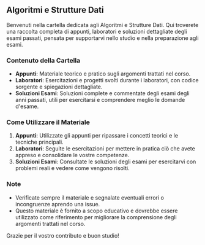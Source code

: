 ## Algoritmi e Strutture Dati

Benvenuti nella cartella dedicata agli Algoritmi e Strutture Dati. Qui troverete una raccolta completa di appunti, laboratori e soluzioni dettagliate degli esami passati, pensata per supportarvi nello studio e nella preparazione agli esami.

### Contenuto della Cartella

- **Appunti**: Materiale teorico e pratico sugli argomenti trattati nel corso.
- **Laboratori**: Esercitazioni e progetti svolti durante i laboratori, con codice sorgente e spiegazioni dettagliate.
- **Soluzioni Esami**: Soluzioni complete e commentate degli esami degli anni passati, utili per esercitarsi e comprendere meglio le domande d'esame.

### Come Utilizzare il Materiale

1. **Appunti**: Utilizzate gli appunti per ripassare i concetti teorici e le tecniche principali.
2. **Laboratori**: Seguite le esercitazioni per mettere in pratica ciò che avete appreso e consolidare le vostre competenze.
3. **Soluzioni Esami**: Consultate le soluzioni degli esami per esercitarvi con problemi reali e vedere come vengono risolti.

### Note

- Verificate sempre il materiale e segnalate eventuali errori o incongruenze aprendo una issue.
- Questo materiale è fornito a scopo educativo e dovrebbe essere utilizzato come riferimento per migliorare la comprensione degli argomenti trattati nel corso.

Grazie per il vostro contributo e buon studio!
